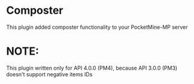 # Composter
This plugin added composter functionality to your PocketMine-MP server

# NOTE: 
This plugin written only for API 4.0.0 (PM4), because API 3.0.0 (PM3) doesn't support negative items IDs
